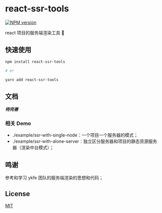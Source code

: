 # react-ssr-tools

[![NPM version](https://img.shields.io/npm/v/react-ssr-tools.svg?style=flat-square)](https://npmjs.org/package/react-ssr-tools)

react 项目的服务端渲染工具 🔧

## 快速使用

```bash
npm install react-ssr-tools

# or

yarn add react-ssr-tools
```

## 文档

***待完善***

### 相关 Demo

+ ./example/ssr-with-single-node：一个项目一个服务器的模式；
+ ./example/ssr-with-alone-server：独立区分服务器和项目的静态资源服务器（渲染中台模式）；

## 鸣谢

参考和学习 ykfe 团队的服务端渲染的思想和代码；

## License
[MIT](LICENSE)
